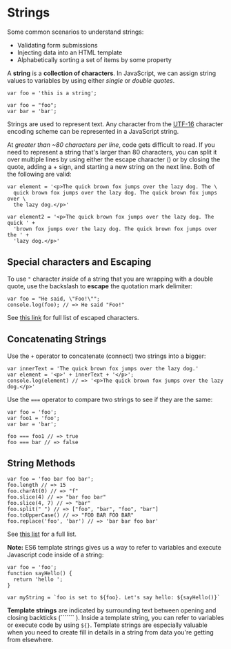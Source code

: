 # Strings

Some common scenarios to understand strings:

+ Validating form submissions
+ Injecting data into an HTML template
+ Alphabetically sorting a set of items by some property

A **string** is a **collection of characters**. In JavaScript, we can assign string values to variables by using either *single* or *double quotes*.

```
var foo = 'this is a string';

var foo = "foo";
var bar = 'bar';
```

Strings are used to represent text. Any character from the [UTF-16](https://en.wikipedia.org/wiki/UTF-16) character encoding scheme can be represented in a JavaScript string.

At *greater than ~80 characters per line*, code gets difficult to read. If you need to represent a string that's larger than 80 characters, you can split it over multiple lines by using either the escape character (\) or by closing the quote, adding a + sign, and starting a new string on the next line. Both of the following are valid:

```
var element = '<p>The quick brown fox jumps over the lazy dog. The \
  quick brown fox jumps over the lazy dog. The quick brown fox jumps over \
  the lazy dog.</p>'

var element2 = '<p>The quick brown fox jumps over the lazy dog. The quick ' +
  'brown fox jumps over the lazy dog. The quick brown fox jumps over the ' +
  'lazy dog.</p>'
  ```

## Special characters and Escaping

To use ```"``` character *inside* of a string that you are wrapping with a double quote, use the backslash to **escape** the quotation mark delimiter:


```
var foo = "He said, \"Foo!\"";
console.log(foo); // => He said "Foo!"
```

See [this link](https://developer.mozilla.org/en-US/docs/Web/JavaScript/Reference/Global_Objects/String#Escape_notation) for full list of escaped characters.

## Concatenating Strings

Use the ```+``` operator to concatenate (connect) two strings into a bigger:

```
var innerText = 'The quick brown fox jumps over the lazy dog.'
var element = '<p>' + innerText + '</p>';
console.log(element) // => '<p>The quick brown fox jumps over the lazy dog.</p>'
```

Use the ```===``` operator to compare two strings to see if they are the same:

```
var foo = 'foo';
var foo1 = 'foo';
var bar = 'bar';

foo === foo1 // => true
foo === bar // => false
```

## String Methods

```
var foo = 'foo bar foo bar';
foo.length // => 15
foo.charAt(0) // => "f"
foo.slice(4) // => "bar foo bar"
foo.slice(4, 7) // => "bar"
foo.split(" ") // => ["foo", "bar", "foo", "bar"]
foo.toUpperCase() // => "FOO BAR FOO BAR"
foo.replace('foo', 'bar') // => 'bar bar foo bar'
```

See [this list](https://developer.mozilla.org/en-US/docs/Web/JavaScript/Reference/Global_Objects/String#String_instances) for a full list.

**Note:** ES6 template strings gives us a way to refer to variables and execute Javascript code inside of a string:

```
var foo = 'foo';
function sayHello() {
  return 'hello ';
}

var myString = `foo is set to ${foo}. Let's say hello: ${sayHello()}`
```

**Template strings** are indicated by surrounding text between opening and closing backticks (``````` ). Inside a template string, you can refer to variables or execute code by using ```${}```. Template strings are especially valuable when you need to create fill in details in a string from data you're getting from elsewhere. 

